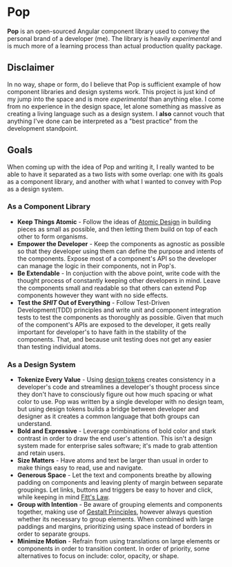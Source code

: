 # Pop

**Pop** is an open-sourced Angular component library used to convey the personal brand of a developer (me). The library is heavily _experimental_ and is much more of a learning process than actual production quality package.

## Disclaimer
In no way, shape or form, do I believe that Pop is sufficient example of how component libraries and design systems work. This project is just kind of my jump into the space and is more _experimental_ than anything else. I come from no experience in the design space, let alone something as massive as creating a living language such as a design system. I **also** cannot vouch that anything I've done can be interpreted as a "best practice" from the development standpoint.

## Goals
When coming up with the idea of Pop and writing it, I really wanted to be able to have it separated as a two lists with some overlap: one with its goals as a component library, and another with what I wanted to convey with Pop as a design system.

### As a Component Library
* **Keep Things Atomic** - Follow the ideas of [Atomic Design](http://bradfrost.com/blog/post/atomic-web-design/) in building pieces as small as possible, and then letting them build on top of each other to form organisms.
* **Empower the Developer** - Keep the components as agnostic as possible so that they developer using them can define the purpose and intents of the components. Expose most of a component's API so the developer can manage the logic in their components, not in Pop's.
* **Be Extendable** - In conjuction with the above point, write code with the thought process of constantly keeping other developers in mind. Leave the components small and readable so that others can extend Pop components however they want with no side effects.
* **Test the _SHIT_ Out of Everything** - Follow Test-Driven Development(TDD) principles and write unit and component integration tests to test the components as thoroughly as possible.  Given that much of the component's APIs are exposed to the developer, it gets really important for developer's to have faith in the stability of the components. That, and because unit testing does not get any easier than testing individual atoms.

### As a Design System
* **Tokenize Every Value** - Using [design tokens](http://www.lightningdesignsystem.com/design-tokens/) creates consistency in a developer's code and streamlines a developer's thought process since they don't have to consciously figure out how much spacing or what color to use. Pop was written by a single developer with no design team, but using design tokens builds a bridge between developer and designer as it creates a common language that both groups can understand.
* **Bold and Expressive** - Leverage combinations of bold color and stark contrast in order to draw the end user's attention. This isn't a design system made for enterprise sales software; it's made to grab attention and retain users.
* **Size Matters** - Have atoms and text be larger than usual in order to make things easy to read, use and navigate.
* **Generous Space** - Let the text and components breathe by allowing padding on components and leaving plenty of margin between separate groupings. Let links, buttons and triggers be easy to hover and click, while keeping in mind [Fitt's Law](https://en.wikipedia.org/wiki/Fitts%27s_law).
* **Group with Intention** - Be aware of grouping elements and components together, making use of [Gestalt Principles](https://en.wikipedia.org/wiki/Principles_of_grouping), however always question whether its necessary to group elements. When combined with large paddings and margins, prioritizing using space instead of borders in order to separate groups.
* **Minimize Motion** - Refrain from using translations on large elements or components in order to transition content. In order of priority, some alternatives to focus on include: color, opacity, or shape.
